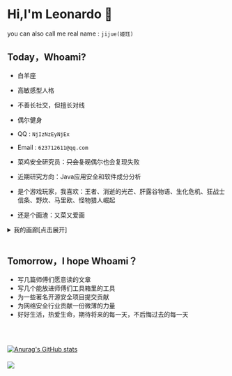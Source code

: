 # Hi,I'm Leonardo 👋

you can also call me real name : ``jijue(姬珏)``

## Today，Whoami?


* 白羊座

* 高敏感型人格

* 不善长社交，但擅长对线

* 偶尔健身

* QQ : ``NjIzNzEyNjEx``

* Email : ``623712611@qq.com``

* 菜鸡安全研究员：~~只会复现~~偶尔也会复现失败

* 近期研究方向：Java应用安全和软件成分分析

* 是个游戏玩家，我喜欢：王者、消逝的光芒、肝露谷物语、生化危机、狂战士信条、野炊、马里欧、怪物猎人崛起  

* 还是个画渣：又菜又爱画

<details>
<summary>我的画廊[点击展开]</summary>

![show](IMG/IMG_0014.PNG)
![show](IMG/IMG_0056.JPG)

</details>

<br/>

## Tomorrow，I hope Whoami？
* 写几篇师傅们愿意读的文章
* 写几个能放进师傅们工具箱里的工具
* 为一些著名开源安全项目提交贡献
* 为网络安全行业贡献一份微薄的力量
* 好好生活，热爱生命，期待将来的每一天，不后悔过去的每一天

<br/>
<br/>

[![Anurag's GitHub stats](https://github-readme-stats.vercel.app/api?username=bigblackhat&theme=)](https://github.com/bigblackhat/github-readme-stats)

<img align='Middle' src="https://metrics.lecoq.io/bigblackhat?template=classic&base.header=0&base.activity=0&base.community=0&base.repositories=0&base.metadata=0&isocalendar=1&isocalendar.duration=full-year&config.timezone=Asia%2FShanghai" width="500">


<!-- 
<img align="right" alt="GIF" src="IMG/pusheencode.gif" />

[![Top Langs](https://github-readme-stats.vercel.app/api/top-langs/?username=bigblackhat&layout=compact&hide=html)](https://github.com/bigblackhat/github-readme-stats)
 -->

<!--
**bigblackhat/bigblackhat** is a ✨ _special_ ✨ repository because its `README.md` (this file) appears on your GitHub profile.

Here are some ideas to get you started:

- 🔭 I’m currently working on ...
- 🌱 I’m currently learning ...
- 👯 I’m looking to collaborate on ...
- 🤔 I’m looking for help with ...
- 💬 Ask me about ...
- 📫 How to reach me: ...
- 😄 Pronouns: ...
- ⚡ Fun fact: ...
-->
